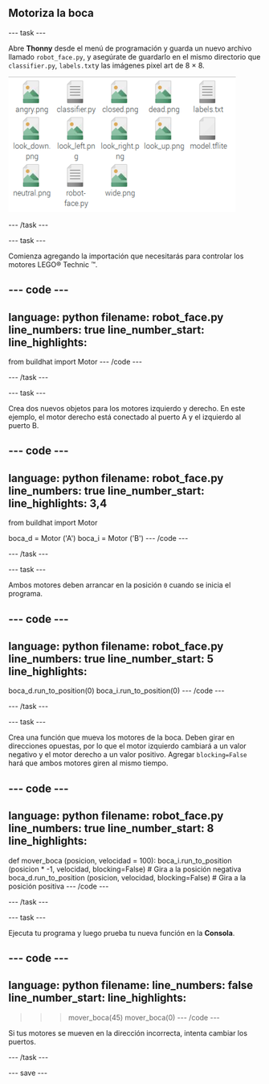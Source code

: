 ## Motoriza la boca

--- task ---

Abre **Thonny** desde el menú de programación y guarda un nuevo archivo llamado `robot_face.py`, y asegúrate de guardarlo en el mismo directorio que `classifier.py`, `labels.txt`y las imágenes pixel art de 8 × 8.

![Estructura de archivo que muestra dónde debe almacenarse robot_face.py.](images/file_structure.png)

--- /task ---

--- task ---

Comienza agregando la importación que necesitarás para controlar los motores LEGO® Technic ™.

--- code ---
---
language: python 
filename: robot_face.py 
line_numbers: true 
line_number_start:
line_highlights:
---
from buildhat import Motor
--- /code ---

--- /task ---

--- task ---

Crea dos nuevos objetos para los motores izquierdo y derecho. En este ejemplo, el motor derecho está conectado al puerto A y el izquierdo al puerto B.

--- code ---
---
language: python 
filename: robot_face.py 
line_numbers: true 
line_number_start:
line_highlights: 3,4
---
from buildhat import Motor

boca_d = Motor ('A') boca_i = Motor ('B')
--- /code ---

--- /task ---

--- task ---

Ambos motores deben arrancar en la posición `0` cuando se inicia el programa.

--- code ---
---
language: python 
filename: robot_face.py 
line_numbers: true 
line_number_start: 5
line_highlights:
---

boca_d.run_to_position(0) 
boca_i.run_to_position(0)
--- /code ---

--- /task ---

--- task ---

Crea una función que mueva los motores de la boca. Deben girar en direcciones opuestas, por lo que el motor izquierdo cambiará a un valor negativo y el motor derecho a un valor positivo. Agregar `blocking=False` hará que ambos motores giren al mismo tiempo.

--- code ---
---
language: python 
filename: robot_face.py 
line_numbers: true 
line_number_start: 8
line_highlights:
---
def mover_boca (posicion, velocidad = 100): 
    boca_i.run_to_position (posicion * -1, velocidad, blocking=False) # Gira a la posición negativa 
    boca_d.run_to_position (posicion, velocidad, blocking=False) # Gira a la posición positiva
--- /code ---

--- /task ---

--- task ---

Ejecuta tu programa y luego prueba tu nueva función en la **Consola**.

--- code ---
---
language: python 
filename: 
line_numbers: false 
line_number_start:
line_highlights:
---
> > > mover_boca(45) 
> > > mover_boca(0)
--- /code ---

Si tus motores se mueven en la dirección incorrecta, intenta cambiar los puertos.

--- /task ---

--- save ---
